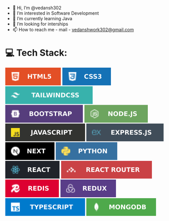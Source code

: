 - 👋 Hi, I’m @vedansh302
- 👀 I’m interested in Software Development
- 🌱 I’m currently learning Java
- 💞️ I’m looking for interships
- 📫 How to reach me - mail - vedanshwork302@gmail.com

# 💻 Tech Stack:

![HTML](https://raw.githubusercontent.com/vedansh302/SVG/main/html.svg)
![CSS](https://raw.githubusercontent.com/vedansh302/SVG/main/CSS.svg)
![Tailwind CSS](https://raw.githubusercontent.com/vedansh302/SVG/main/tailwindcss.svg)
![Bootstrap](https://raw.githubusercontent.com/vedansh302/SVG/main/bootstrap.svg)
![Node.js](https://raw.githubusercontent.com/vedansh302/SVG/main/nodejs.svg)
![JavaScript](https://raw.githubusercontent.com/vedansh302/SVG/main/javascript.svg)
![Express.js](https://raw.githubusercontent.com/vedansh302/SVG/main/expressjs.svg)
![Next.js](https://raw.githubusercontent.com/vedansh302/SVG/main/next.svg)
![Python](https://raw.githubusercontent.com/vedansh302/SVG/main/python.svg)
![React](https://raw.githubusercontent.com/vedansh302/SVG/main/react.svg)
![React Router](https://raw.githubusercontent.com/vedansh302/SVG/main/reactrouter.svg)
![Redis](https://raw.githubusercontent.com/vedansh302/SVG/main/redis.svg)
![Redux](https://raw.githubusercontent.com/vedansh302/SVG/main/redux.svg)
![TypeScript](https://raw.githubusercontent.com/vedansh302/SVG/main/typescript.svg)
![MongoDB](https://raw.githubusercontent.com/vedansh302/SVG/main/mongodb.svg)

